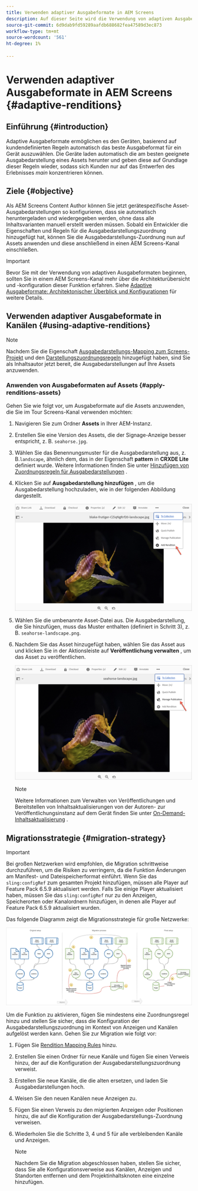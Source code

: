 ```yaml
---
title: Verwenden adaptiver Ausgabeformate in AEM Screens
description: Auf dieser Seite wird die Verwendung von adaptiven Ausgabeformaten in AEM Screens beschrieben.
source-git-commit: 6d9dab9fd59289aafdb688682fea47589d3ec873
workflow-type: tm+mt
source-wordcount: '561'
ht-degree: 1%

---
```



# Verwenden adaptiver Ausgabeformate in AEM Screens {#adaptive-renditions}

## Einführung {#introduction}

Adaptive Ausgabeformate ermöglichen es den Geräten, basierend auf kundendefinierten Regeln automatisch das beste Ausgabeformat für ein Gerät auszuwählen. Die Geräte laden automatisch die am besten geeignete Ausgabedarstellung eines Assets herunter und geben diese auf Grundlage dieser Regeln wieder, sodass sich Kunden nur auf das Entwerfen des Erlebnisses *main* konzentrieren können.

## Ziele {#objective}

Als AEM Screens Content Author können Sie jetzt gerätespezifische Asset-Ausgabedarstellungen so konfigurieren, dass sie automatisch heruntergeladen und wiedergegeben werden, ohne dass alle Inhaltsvarianten manuell erstellt werden müssen.
Sobald ein Entwickler die Eigenschaften und Regeln für die Ausgabedarstellungszuordnung hinzugefügt hat, können Sie die Ausgabedarstellungs-Zuordnung nun auf Assets anwenden und diese anschließend in einen AEM Screens-Kanal einschließen.

>[!IMPORTANT]
>Bevor Sie mit der Verwendung von adaptiven Ausgabeformaten beginnen, sollten Sie in einem AEM Screens-Kanal mehr über die Architekturübersicht und -konfiguration dieser Funktion erfahren. Siehe [Adaptive Ausgabeformate: Architektonischer Überblick und Konfigurationen](/help/user-guide/adaptive-renditions.md) für weitere Details.

## Verwenden adaptiver Ausgabeformate in Kanälen {#using-adaptive-renditions}

>[!NOTE]
>Nachdem Sie die Eigenschaft [Ausgabedarstellungs-Mapping zum Screens-Projekt](/help/user-guide/adaptive-renditions.md#rendition-mapping-new) und den [Darstellungszuordnungsregeln](/help/user-guide/adaptive-renditions.md#add-rendition-mapping-rules) hinzugefügt haben, sind Sie als Inhaltsautor jetzt bereit, die Ausgabedarstellungen auf Ihre Assets anzuwenden.

### Anwenden von Ausgabeformaten auf Assets {#apply-renditions-assets}

Gehen Sie wie folgt vor, um Ausgabeformate auf die Assets anzuwenden, die Sie im Tour Screens-Kanal verwenden möchten:

1. Navigieren Sie zum Ordner **Assets** in Ihrer AEM-Instanz.

1. Erstellen Sie eine Version des Assets, die der Signage-Anzeige besser entspricht, z. B. `seahorse.jpg`.

1. Wählen Sie das Benennungsmuster für die Ausgabedarstellung aus, z. B.`landscape`, ähnlich dem, das in der Eigenschaft **pattern** in **CRXDE Lite** definiert wurde. Weitere Informationen finden Sie unter [Hinzufügen von Zuordnungsregeln für Ausgabedarstellungen](/help/user-guide/adaptive-renditions.md#add-rendition-mapping-rules) .

1. Klicken Sie auf **Ausgabedarstellung hinzufügen** , um die Ausgabedarstellung hochzuladen, wie in der folgenden Abbildung dargestellt.

   ![Bild](/help/user-guide/assets/adaptive-renditions/manage-pub-asset2.png)

1. Wählen Sie die umbenannte Asset-Datei aus. Die Ausgabedarstellung, die Sie hinzufügen, muss das Muster enthalten (definiert in Schritt 3), z. B. `seahorse-landscape.png`.

1. Nachdem Sie das Asset hinzugefügt haben, wählen Sie das Asset aus und klicken Sie in der Aktionsleiste auf **Veröffentlichung verwalten** , um das Asset zu veröffentlichen.

   ![Bild](/help/user-guide/assets/adaptive-renditions/manage-pub-asset1.png)

   >[!NOTE]
   >Weitere Informationen zum Verwalten von Veröffentlichungen und Bereitstellen von Inhaltsaktualisierungen von der Autoren- zur Veröffentlichungsinstanz auf dem Gerät finden Sie unter [On-Demand-Inhaltsaktualisierung](https://experienceleague.adobe.com/docs/experience-manager-screens/user-guide/authoring/content-updates/on-demand-content.html?lang=en) .


## Migrationsstrategie {#migration-strategy}

>[!IMPORTANT]
>Bei großen Netzwerken wird empfohlen, die Migration schrittweise durchzuführen, um die Risiken zu verringern, da die Funktion Änderungen am Manifest- und Dateispeicherformat einführt. Wenn Sie das `sling:configRef` zum gesamten Projekt hinzufügen, müssen alle Player auf Feature Pack 6.5.9 aktualisiert werden. Falls Sie einige Player aktualisiert haben, müssen Sie das `sling:configRef` nur zu den Anzeigen, Speicherorten oder Kanalordnern hinzufügen, in denen alle Player auf Feature Pack 6.5.9 aktualisiert wurden.

Das folgende Diagramm zeigt die Migrationsstrategie für große Netzwerke:

![Bild](/help/user-guide/assets/adaptive-renditions/migration-strategy1.png)

Um die Funktion zu aktivieren, fügen Sie mindestens eine Zuordnungsregel hinzu und stellen Sie sicher, dass die Konfiguration der Ausgabedarstellungszuordnung im Kontext von Anzeigen und Kanälen aufgelöst werden kann. Gehen Sie zur Migration wie folgt vor:

1. Fügen Sie [Rendition Mapping Rules](/help/user-guide/adaptive-renditions.md) hinzu.
1. Erstellen Sie einen Ordner für neue Kanäle und fügen Sie einen Verweis hinzu, der auf die Konfiguration der Ausgabedarstellungszuordnung verweist.
1. Erstellen Sie neue Kanäle, die die alten ersetzen, und laden Sie Ausgabedarstellungen hoch.
1. Weisen Sie den neuen Kanälen neue Anzeigen zu.
1. Fügen Sie einen Verweis zu den migrierten Anzeigen oder Positionen hinzu, die auf die Konfiguration der Ausgabedarstellungs-Zuordnung verweisen.
1. Wiederholen Sie die Schritte 3, 4 und 5 für alle verbleibenden Kanäle und Anzeigen.

   >[!NOTE]
   >Nachdem Sie die Migration abgeschlossen haben, stellen Sie sicher, dass Sie alle Konfigurationsverweise aus Kanälen, Anzeigen und Standorten entfernen und dem Projektinhaltsknoten eine einzelne hinzufügen.


